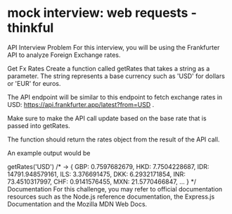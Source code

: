 # mock interview: web requests -thinkful

API Interview
Problem
For this interview, you will be using the Frankfurter API to analyze Foreign Exchange rates.

Get Fx Rates
Create a function called getRates that takes a string as a parameter. The string represents a base currency such as 'USD' for dollars or 'EUR' for euros.

The API endpoint will be similar to this endpoint to fetch exchange rates in USD: https://api.frankfurter.app/latest?from=USD .

Make sure to make the API call update based on the base rate that is passed into getRates.

The function should return the rates object from the result of the API call.

An example output would be

getRates('USD') /* ->
  { GBP: 0.7597682679,
  HKD: 7.7504228687,
  IDR: 14791.948579161,
  ILS: 3.376691475,
  DKK: 6.2932171854,
  INR: 73.4510317997,
  CHF: 0.9141576455,
  MXN: 21.5770466847,
  ...
}
*/
Documentation
For this challenge, you may refer to official documentation resources such as the Node.js reference documentation, the Express.js Documentation and the Mozilla MDN Web Docs.
